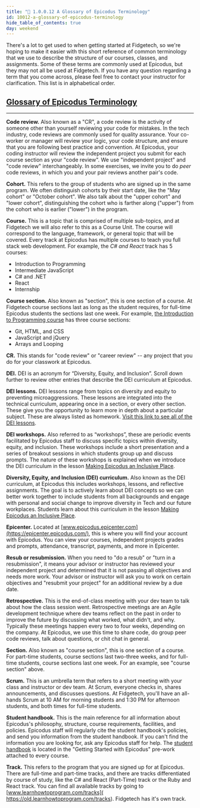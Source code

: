 ```yaml
---
title: "📓 1.0.0.12 A Glossary of Epicodus Terminology"
id: 10012-a-glossary-of-epicodus-terminology
hide_table_of_contents: true
day: weekend
---
```


There's a lot to get used to when getting started at Fidgetech, so we're hoping to make it easier with this short reference of common terminology that we use to describe the structure of our courses, classes, and assignments. Some of these terms are commonly used at Epicodus, but they may not all be used at Fidgetech. If you have any question regarding a term that you come across, please feel free to contact your instructor for clarification. This list is in alphabetical order.

## [Glossary of Epicodus Terminology](#glossary-of-epicodus-terminology)

---

**Code review.** Also known as a "CR", a code review is the activity of someone other than yourself reviewing your code for mistakes. In the tech industry, code reviews are commonly used for quality assurance. Your co-worker or manager will review your logic, your code structure, and ensure that you are following best practice and convention. At Epicodus, your coding instructor will review the independent project you submit for each course section as your "code review". We use "independent project" and "code review" interchangeably. In some exercises, we invite you to do _peer_ code reviews, in which you and your pair reviews another pair's code. 

**Cohort.** This refers to the group of students who are signed up in the same program. We often distinguish cohorts by their start date, like the "May cohort" or "October cohort". We also talk about the "upper cohort" and "lower cohort", distinguishing the cohort who is farther along ("upper") from the cohort who is earlier ("lower") in the program.

**Course.** This is a topic that is comprised of multiple sub-topics, and at Fidgetech we will also refer to this as a Course Unit. The course will correspond to the language, framework, or general topic that will be covered. Every track at Epicodus has multiple courses to teach you full stack web development. For example, the _C# and React_ track has 5 courses: 

  * Introduction to Programming
  * Intermediate JavaScript
  * C# and .NET
  * React
  * Internship

**Course section.** Also known as "section", this is one section of a course. At Fidgetech course sections last as long as the student requires, for full-time Epicodus students the sections last one week. For example, [the Introduction to Programming course]( https://old.learnhowtoprogram.com/introduction-to-programming) has three course sections: 

  * Git, HTML, and CSS
  * JavaScript and jQuery
  * Arrays and Looping

**CR.** This stands for "code review" or "career review" -- any project that you do for your classwork at Epicodus.

**DEI.** DEI is an acronym for “Diversity, Equity, and Inclusion”. Scroll down further to review other entries that describe the DEI curriculum at Epicodus. 

**DEI lessons.** DEI lessons range from topics on diversity and equity to preventing microaggressions. These lessons are integrated into the technical curriculum, appearing once in a section, or every other section. These give you the opportunity to learn more in depth about a particular subject. These are always listed as homework. [Visit this link to see all of the DEI lessons]( https://old.learnhowtoprogram.com/diversity-equity-and-inclusion/dei-lessons).

<!-- **DEI reflective assignments.** Also referred to as “reflections”, these are written assignments as part of the DEI that are tied to every DEI lesson. Students are given a prompt on the same topic as the DEI lesson and asked to write a reflection on the prompt. Engaging with this curriculum is optional, but highly encouraged. By actively learning about DEI concepts, we can better work together to include students from all backgrounds and engage with social change to improve diversity in Tech. Read about these assignments in the [Diversity, Equity, and Inclusion Reflective Assignments]( https://old.learnhowtoprogram.com/pre-work/getting-started-at-epicodus/dei-reflective-assignments) lesson. -->

**DEI workshops.** Also referred to as “workshops”, these are periodic events facilitated by Epicodus staff to discuss specific topics within diversity, equity, and inclusion. These workshops include a short presentation and a series of breakout sessions in which students group up and discuss prompts. The nature of these workshops is explained when we introduce the DEI curriculum in the lesson [Making Epicodus an Inclusive Place]( https://old.learnhowtoprogram.com/diversity-equity-and-inclusion/dei-curriculum-overview/making-epicodus-an-inclusive-place).

<!-- **Dev team.** Short for "development team", this is the assigned team that students work with every week. Enterprise companies, especially larger ones, often assign their developers to dev teams. These teams work together to build features and fix bugs. At Epicodus, students check in with their dev team at the start and end of class, and pair with someone new from their dev team every class session. -->

**Diversity, Equity, and Inclusion (DEI) curriculum.** Also known as the DEI curriculum, at Epicodus this includes workshops, lessons, and reflective assignments. The goal is to actively learn about DEI concepts so we can better work together to include students from all backgrounds and engage with personal and social change to improve diversity in Tech and our future workplaces. Students learn about this curriculum in the lesson [Making Epicodus an Inclusive Place]( https://old.learnhowtoprogram.com/diversity-equity-and-inclusion/dei-curriculum-overview/making-epicodus-an-inclusive-place).

**Epicenter.** Located at [www.epicodus.epicenter.com](https://epicenter.epicodus.com/), this is where you will find your account with Epicodus. You can view your courses, independent projects grades and prompts, attendance, transcript, payments, and more in Epicenter.

<!-- **Journaling.** Epicodus has a Journaling curriculum that helps students develop a thorough understanding of their strengths, weaknesses, and passions. When graduates have this understanding, we find they are more successful in navigating the job search process and finding satisfying employment. In most course sections, students are given a new journaling prompt to write a response to. Engaging with the Journaling curriculum is optional, but highly encouraged! Students learn about this curriculum in the [Journaling at Epicodus]( https://old.learnhowtoprogram.com/introduction-to-programming/git-html-and-css/homework-journaling-at-epicodus) lesson in the very first course section. Optionally, you can review all of the journal prompts in advance in the [Journaling Curriculum]( https://old.learnhowtoprogram.com/journaling-curriculum/journal-prompts) track on learnhowtoprogram.com.

**Pre-work.** This comprises the the lessons that must be read before the start of each course.

**Reflections.** Also known as “DEI reflective assignments”, these are written assignments as part of the DEI curriculum that are tied to every DEI lesson. Students are given a prompt on the same topic as the DEI lesson and asked to write a reflection on the prompt. Engaging with this curriculum is optional, but highly encouraged. By actively learning about DEI concepts, we can better work together to include students from all backgrounds and engage with social change to improve diversity in Tech. Read about these assignments in the [Diversity, Equity, and Inclusion Reflective Assignments]( https://old.learnhowtoprogram.com/pre-work/getting-started-at-epicodus/dei-reflective-assignments) lesson. -->

**Resub or resubmission.** When you need to "do a resub" or "turn in a resubmission", it means your advisor or instructor has reviewed your independent project and determined that it is not passing all objectives and needs more work. Your advisor or instructor will ask you to work on certain objectives and "resubmit your project" for an additional review by a due date.   

**Retrospective.** This is the end-of-class meeting with your dev team to talk about how the class session went. Retrospective meetings are an Agile development technique where dev teams reflect on the past in order to improve the future by discussing what worked, what didn't, and why. Typically these meetings happen every two to four weeks, depending on the company. At Epicodus, we use this time to share code, do group peer code reviews, talk about questions, or chit chat in general.

**Section.** Also known as "course section", this is one section of a course. For part-time students, course sections last two-three weeks, and for full-time students, course sections last one week. For an example, see "course section" above.

**Scrum.** This is an umbrella term that refers to a short meeting with your class and instructor or dev team. At Scrum, everyone checks in, shares announcements, and discusses questions. At Fidgetech, you'll have an all-hands Scrum at 10 AM for morning students and 1:30 PM for afternoon students, and both times for full-time students.

**Student handbook.** This is the main reference for all information about Epicodus's philosophy, structure, course requirements, facilities, and policies. Epicodus staff will regularly cite the student handbook's policies, and send you information from the student handbook. If you can't find the information you are looking for, ask any Epicodus staff for help. The [student handbook]( https://old.learnhowtoprogram.com/pre-work/getting-started-at-epicodus/student-handbook#the-big-picture) is located in the "Getting Started with Epicodus" pre-work attached to every course. 

**Track.** This refers to the program that you are signed up for at Epicodus. There are full-time and part-time tracks, and there are tracks differentiated by course of study, like the C# and React (Part-Time) track or the Ruby and React track. You can find all available tracks by going to [www.learnhowtoprogram.com/tracks]( https://old.learnhowtoprogram.com/tracks). Fidgetech has it's own track.

<!-- **Workshops.** Also referred to as “DEI workshops”, these are periodic events facilitated by Epicodus staff to discuss specific topics within diversity, equity, and inclusion. These workshops include a short presentation and a series of breakout sessions in which students group up and discuss prompts. These workshops along with our DEI curriculum is discussed in the  [Making Epicodus an Inclusive Place]( https://old.learnhowtoprogram.com/diversity-equity-and-inclusion/dei-curriculum-overview/making-epicodus-an-inclusive-place). -->
